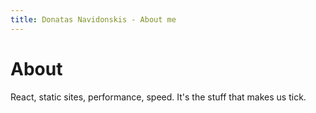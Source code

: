 ```yaml
---
title: Donatas Navidonskis - About me
---
```


# About

React, static sites, performance, speed. It's the stuff that makes us tick.

